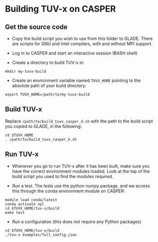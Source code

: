 # Building TUV-x on CASPER

## Get the source code

- Copy the build script you wish to use from this folder to GLADE.
  There are scripts for GNU and Intel compilers, with and without MPI support.

- Log in to CASPER and start an interactive session (BASH shell)

- Create a directory to build TUV-x in:

```
mkdir my-tuvx-build
```

- Create an environment variable named `TUVX_HOME` pointing to the absolute path of your build directory:

```
export TUVX_HOME=/path/to/my-tuvx-build
```

## Build TUV-x

Replace `/path/to/build_tuvx_casper_X.sh` with the path to the build script you copied to GLADE, in the following:

```
cd $TUVX_HOME
. /path/to/build_tuvx_casper_X.sh
```

## Run TUV-x
- Whenever you go to run TUV-x after it has been built, make sure you have the correct environment modules loaded.
  Look at the top of the build script you used to find the modules required.

- Run a test. The tests use the python numpy package, and we access this through the conda environment module on CASPER:

```
module load conda/latest
conda activate npl
cd $TUVX_HOME/tuv-x/build
make test
```

- Run a configuration (this does not require any Python packages)

```
cd $TUVX_HOME/tuv-x/build
./tuv-x examples/full_config.json
```

